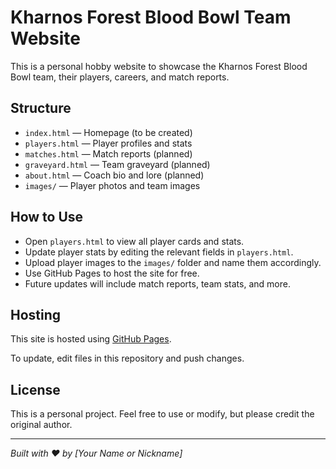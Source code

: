# Kharnos Forest Blood Bowl Team Website

This is a personal hobby website to showcase the Kharnos Forest Blood Bowl team, their players, careers, and match reports.

## Structure

- `index.html` — Homepage (to be created)
- `players.html` — Player profiles and stats
- `matches.html` — Match reports (planned)
- `graveyard.html` — Team graveyard (planned)
- `about.html` — Coach bio and lore (planned)
- `images/` — Player photos and team images

## How to Use

- Open `players.html` to view all player cards and stats.
- Update player stats by editing the relevant fields in `players.html`.
- Upload player images to the `images/` folder and name them accordingly.
- Use GitHub Pages to host the site for free.
- Future updates will include match reports, team stats, and more.

## Hosting

This site is hosted using [GitHub Pages](https://pages.github.com/).

To update, edit files in this repository and push changes.

## License

This is a personal project. Feel free to use or modify, but please credit the original author.

---

*Built with ❤️ by [Your Name or Nickname]*
